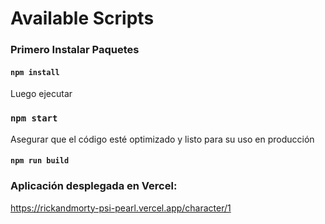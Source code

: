 # Available Scripts

### Primero Instalar Paquetes

#### `npm install`

Luego ejecutar

### `npm start`

 Asegurar que el código esté optimizado y listo para su uso en producción

#### `npm run build`

### Aplicación desplegada en Vercel:

https://rickandmorty-psi-pearl.vercel.app/character/1

